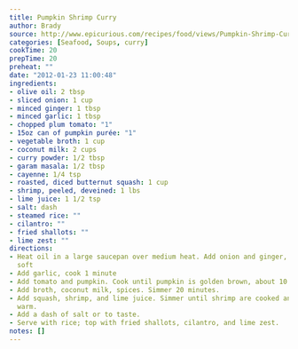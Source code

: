 ```yaml
---
title: Pumpkin Shrimp Curry
author: Brady
source: http://www.epicurious.com/recipes/food/views/Pumpkin-Shrimp-Curry-368281
categories: [Seafood, Soups, curry]
cookTime: 20
prepTime: 20
preheat: ""
date: "2012-01-23 11:00:48"
ingredients:
- olive oil: 2 tbsp
- sliced onion: 1 cup
- minced ginger: 1 tbsp
- minced garlic: 1 tbsp
- chopped plum tomato: "1"
- 15oz can of pumpkin purée: "1"
- vegetable broth: 1 cup
- coconut milk: 2 cups
- curry powder: 1/2 tbsp
- garam masala: 1/2 tbsp
- cayenne: 1/4 tsp
- roasted, diced butternut squash: 1 cup
- shrimp, peeled, deveined: 1 lbs
- lime juice: 1 1/2 tsp
- salt: dash
- steamed rice: ""
- cilantro: ""
- fried shallots: ""
- lime zest: ""
directions:
- Heat oil in a large saucepan over medium heat. Add onion and ginger, sauté until
  soft
- Add garlic, cook 1 minute
- Add tomato and pumpkin. Cook until pumpkin is golden brown, about 10 minutes
- Add broth, coconut milk, spices. Simmer 20 minutes.
- Add squash, shrimp, and lime juice. Simmer until shrimp are cooked and squash is
  warm.
- Add a dash of salt or to taste.
- Serve with rice; top with fried shallots, cilantro, and lime zest.
notes: []
---
```


